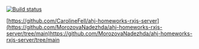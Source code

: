 [![Build status](https://ci.appveyor.com/api/projects/status/gffah5s8pn6xujex/branch/master?svg=true)](https://ci.appveyor.com/project/CarolineFell/ahj-homeworks-rxjs/branch/master)

[https://github.com/CarolineFell/ahj-homeworks-rxjs-server](https://github.com/MorozovaNadezhda/ahj-homeworks-rxjs-server/tree/main)https://github.com/MorozovaNadezhda/ahj-homeworks-rxjs-server/tree/main
